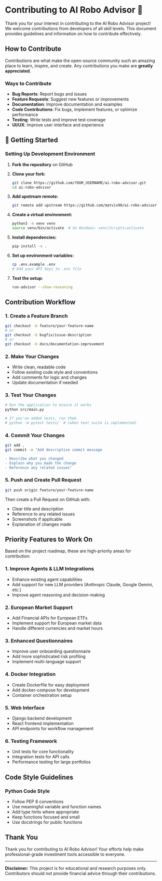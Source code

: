 # Contributing to AI Robo Advisor 🤖

Thank you for your interest in contributing to the AI Robo Advisor project! We welcome contributions from developers of all skill levels. This document provides guidelines and information on how to contribute effectively.

## How to Contribute

Contributions are what make the open-source community such an amazing place to learn, inspire, and create. Any contributions you make are **greatly appreciated**.

### Ways to Contribute

- **Bug Reports**: Report bugs and issues
- **Feature Requests**: Suggest new features or improvements
- **Documentation**: Improve documentation and examples
- **Code Contributions**: Fix bugs, implement features, or optimize performance
- **Testing**: Write tests and improve test coverage
- **UI/UX**: Improve user interface and experience

## 🚀 Getting Started

### Setting Up Development Environment

1. **Fork the repository** on GitHub

2. **Clone your fork:**
   ```bash
   git clone https://github.com/YOUR_USERNAME/ai-robo-advisor.git
   cd ai-robo-advisor
   ```

3. **Add upstream remote:**
   ```bash
   git remote add upstream https://github.com/matvix90/ai-robo-advisor.git
   ```

4. **Create a virtual environment:**
   ```bash
   python3 -m venv venv
   source venv/bin/activate  # On Windows: venv\Scripts\activate
   ```

5. **Install dependencies:**
   ```bash
   pip install -e .
   ```

6. **Set up environment variables:**
   ```bash
   cp .env.example .env
   # Add your API keys to .env file
   ```

7. **Test the setup:**
   ```bash
   run-advisor --show-reasoning
   ```

## Contribution Workflow

### 1. Create a Feature Branch

```bash
git checkout -b feature/your-feature-name
# or
git checkout -b bugfix/issue-description
# or
git checkout -b docs/documentation-improvement
```

### 2. Make Your Changes

- Write clean, readable code
- Follow existing code style and conventions
- Add comments for logic and changes
- Update documentation if needed

### 3. Test Your Changes

```bash
# Run the application to ensure it works
python src/main.py

# If you've added tests, run them
# python -m pytest tests/  # (when test suite is implemented)
```

### 4. Commit Your Changes

```bash
git add .
git commit -m "Add descriptive commit message

- Describe what you changed
- Explain why you made the change
- Reference any related issues"
```

### 5. Push and Create Pull Request

```bash
git push origin feature/your-feature-name
```

Then create a Pull Request on GitHub with:
- Clear title and description
- Reference to any related issues
- Screenshots if applicable
- Explanation of changes made

## Priority Features to Work On

Based on the project roadmap, these are high-priority areas for contribution:

### 1. Improve Agents & LLM Integrations
- Enhance existing agent capabilities
- Add support for new LLM providers (Anthropic Claude, Google Gemini, etc.)
- Improve agent reasoning and decision-making

### 2. European Market Support
- Add Financial APIs for European ETFs
- Implement support for European market data
- Handle different currencies and market hours

### 3. Enhanced Questionnaires
- Improve user onboarding questionnaire
- Add more sophisticated risk profiling
- Implement multi-language support

### 4. Docker Integration
- Create Dockerfile for easy deployment
- Add docker-compose for development
- Container orchestration setup

### 5. Web Interface
- Django backend development
- React frontend implementation
- API endpoints for workflow management

### 6. Testing Framework
- Unit tests for core functionality
- Integration tests for API calls
- Performance testing for large portfolios

## Code Style Guidelines

### Python Code Style
- Follow PEP 8 conventions
- Use meaningful variable and function names
- Add type hints where appropriate
- Keep functions focused and small
- Use docstrings for public functions

## Thank You

Thank you for contributing to AI Robo Advisor! Your efforts help make professional-grade investment tools accessible to everyone.

---

**Disclaimer:** This project is for educational and research purposes only. Contributors should not provide financial advice through their contributions.